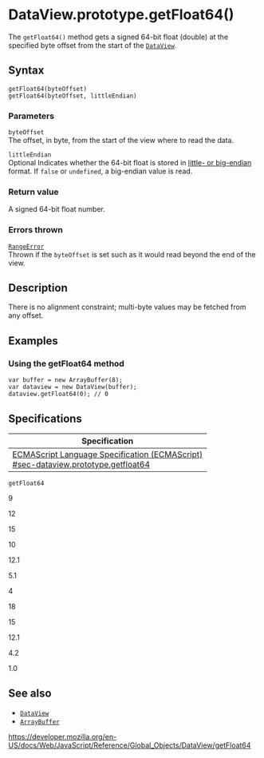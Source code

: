 # DataView.prototype.getFloat64()

The `getFloat64()` method gets a signed 64-bit float (double) at the specified byte offset from the start of the [`DataView`](../dataview).

## Syntax

    getFloat64(byteOffset)
    getFloat64(byteOffset, littleEndian)

### Parameters

`byteOffset`  
The offset, in byte, from the start of the view where to read the data.

`littleEndian`  
<span class="badge inline optional">Optional</span> Indicates whether the 64-bit float is stored in [little- or big-endian](https://developer.mozilla.org/en-US/docs/Glossary/Endianness) format. If `false` or `undefined`, a big-endian value is read.

### Return value

A signed 64-bit float number.

### Errors thrown

[`RangeError`](../rangeerror)  
Thrown if the `byteOffset` is set such as it would read beyond the end of the view.

## Description

There is no alignment constraint; multi-byte values may be fetched from any offset.

## Examples

### Using the getFloat64 method

    var buffer = new ArrayBuffer(8);
    var dataview = new DataView(buffer);
    dataview.getFloat64(0); // 0

## Specifications

<table><thead><tr class="header"><th>Specification</th></tr></thead><tbody><tr class="odd"><td><a href="https://tc39.es/ecma262/#sec-dataview.prototype.getfloat64">ECMAScript Language Specification (ECMAScript)<br />
<span class="small">#sec-dataview.prototype.getfloat64</span></a></td></tr></tbody></table>

`getFloat64`

9

12

15

10

12.1

5.1

4

18

15

12.1

4.2

1.0

## See also

-   [`DataView`](../dataview)
-   [`ArrayBuffer`](../arraybuffer)

<a href="https://developer.mozilla.org/en-US/docs/Web/JavaScript/Reference/Global_Objects/DataView/getFloat64" class="_attribution-link">https://developer.mozilla.org/en-US/docs/Web/JavaScript/Reference/Global_Objects/DataView/getFloat64</a>
